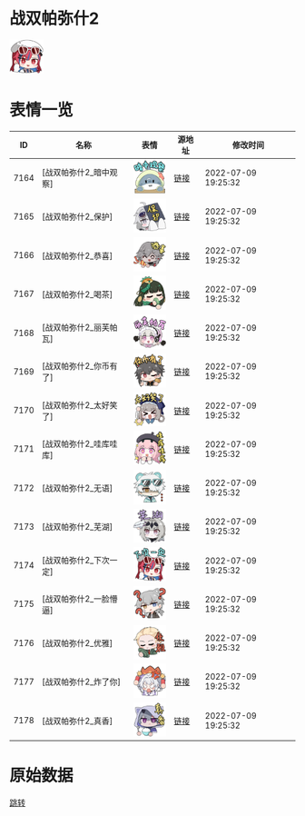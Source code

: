 # 战双帕弥什2

<img src="./cover.png" height="60" alt="cover" />

# 表情一览

|ID|名称|表情|源地址|修改时间|
|----|----|----|----|----|
|7164|[战双帕弥什2_暗中观察]|<img src="./pic/007164_%5B战双帕弥什2_暗中观察%5D.png" height="60" alt="暗中观察"/>|[链接](http://i0.hdslb.com/bfs/emote/6165b998db3b24a9e6356b4d6f147a2efcc65e54.png)|2022-07-09 19:25:32|
|7165|[战双帕弥什2_保护]|<img src="./pic/007165_%5B战双帕弥什2_保护%5D.png" height="60" alt="保护"/>|[链接](http://i0.hdslb.com/bfs/emote/ba4f0ccd784726aec407954047e99f67faf2ded4.png)|2022-07-09 19:25:32|
|7166|[战双帕弥什2_恭喜]|<img src="./pic/007166_%5B战双帕弥什2_恭喜%5D.png" height="60" alt="恭喜"/>|[链接](http://i0.hdslb.com/bfs/emote/84ac16d7187ed8259f8779c0412dfdb7aea9d0ba.png)|2022-07-09 19:25:32|
|7167|[战双帕弥什2_喝茶]|<img src="./pic/007167_%5B战双帕弥什2_喝茶%5D.png" height="60" alt="喝茶"/>|[链接](http://i0.hdslb.com/bfs/emote/41878e26162c7dc2f739e2073ab2b8cd4fcfb8a3.png)|2022-07-09 19:25:32|
|7168|[战双帕弥什2_丽芙帕瓦]|<img src="./pic/007168_%5B战双帕弥什2_丽芙帕瓦%5D.png" height="60" alt="丽芙帕瓦"/>|[链接](http://i0.hdslb.com/bfs/emote/f609d68c69b237c24fcd46deee6670a868da43d8.png)|2022-07-09 19:25:32|
|7169|[战双帕弥什2_你币有了]|<img src="./pic/007169_%5B战双帕弥什2_你币有了%5D.png" height="60" alt="你币有了"/>|[链接](http://i0.hdslb.com/bfs/emote/cfbb4c30d4d2c6da84b1411d7a3030f4fea66297.png)|2022-07-09 19:25:32|
|7170|[战双帕弥什2_太好笑了]|<img src="./pic/007170_%5B战双帕弥什2_太好笑了%5D.png" height="60" alt="太好笑了"/>|[链接](http://i0.hdslb.com/bfs/emote/99f4e79d71be69a7256884e05724209c4a1e99c1.png)|2022-07-09 19:25:32|
|7171|[战双帕弥什2_哇库哇库]|<img src="./pic/007171_%5B战双帕弥什2_哇库哇库%5D.png" height="60" alt="哇库哇库"/>|[链接](http://i0.hdslb.com/bfs/emote/6397fe3dc87b9a6ee2475f97bcf69a10bcb1f551.png)|2022-07-09 19:25:32|
|7172|[战双帕弥什2_无语]|<img src="./pic/007172_%5B战双帕弥什2_无语%5D.png" height="60" alt="无语"/>|[链接](http://i0.hdslb.com/bfs/emote/93d0277b690e59a421f0a691d1b8d9498cf27923.png)|2022-07-09 19:25:32|
|7173|[战双帕弥什2_芜湖]|<img src="./pic/007173_%5B战双帕弥什2_芜湖%5D.png" height="60" alt="芜湖"/>|[链接](http://i0.hdslb.com/bfs/emote/93a1cefd4d375774495a742c8060900222f825d8.png)|2022-07-09 19:25:32|
|7174|[战双帕弥什2_下次一定]|<img src="./pic/007174_%5B战双帕弥什2_下次一定%5D.png" height="60" alt="下次一定"/>|[链接](http://i0.hdslb.com/bfs/emote/57b207c46586525026901bcf6b48805fdeb89e62.png)|2022-07-09 19:25:32|
|7175|[战双帕弥什2_一脸懵逼]|<img src="./pic/007175_%5B战双帕弥什2_一脸懵逼%5D.png" height="60" alt="一脸懵逼"/>|[链接](http://i0.hdslb.com/bfs/emote/043474bb669a5fa0f77bebd0861ef0edc0ffdb1b.png)|2022-07-09 19:25:32|
|7176|[战双帕弥什2_优雅]|<img src="./pic/007176_%5B战双帕弥什2_优雅%5D.png" height="60" alt="优雅"/>|[链接](http://i0.hdslb.com/bfs/emote/67a30ec23e188ecf263a7e07f28ad4d7685bbc35.png)|2022-07-09 19:25:32|
|7177|[战双帕弥什2_炸了你]|<img src="./pic/007177_%5B战双帕弥什2_炸了你%5D.png" height="60" alt="炸了你"/>|[链接](http://i0.hdslb.com/bfs/emote/2775aebb30db8e49ba46c667baa39308ee86b8f1.png)|2022-07-09 19:25:32|
|7178|[战双帕弥什2_真香]|<img src="./pic/007178_%5B战双帕弥什2_真香%5D.png" height="60" alt="真香"/>|[链接](http://i0.hdslb.com/bfs/emote/4e355122e9c6d2abda40a75effc018a4f3bd36a4.png)|2022-07-09 19:25:32|

# 原始数据

[跳转](./raw.json)

